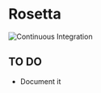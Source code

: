 # Rosetta

![Continuous Integration](https://github.com/agilogy/rosetta/workflows/Continuous%20Integration/badge.svg)

## TO DO
- Document it
